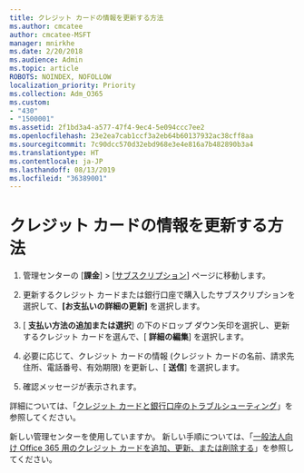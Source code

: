```yaml
---
title: クレジット カードの情報を更新する方法
ms.author: cmcatee
author: cmcatee-MSFT
manager: mnirkhe
ms.date: 2/20/2018
ms.audience: Admin
ms.topic: article
ROBOTS: NOINDEX, NOFOLLOW
localization_priority: Priority
ms.collection: Adm_O365
ms.custom:
- "430"
- "1500001"
ms.assetid: 2f1bd3a4-a577-47f4-9ec4-5e094ccc7ee2
ms.openlocfilehash: 23e2ea7cab1ccf3a2eb64b60137932ac38cff8aa
ms.sourcegitcommit: 7c90dcc570d32ebd968e3e4e816a7b482890b3a4
ms.translationtype: HT
ms.contentlocale: ja-JP
ms.lasthandoff: 08/13/2019
ms.locfileid: "36389001"
---
```

# <a name="how-do-i-update-my-credit-card-information"></a>クレジット カードの情報を更新する方法

1. 管理センターの [**課金**] \> [[サブスクリプション](https://go.microsoft.com/fwlink/p/?linkid=842054)] ページに移動します。

2. 更新するクレジット カードまたは銀行口座で購入したサブスクリプションを選択して、**[お支払いの詳細の更新]** を選択します。

3. [ **支払い方法の追加または選択**] の下のドロップ ダウン矢印を選択し、更新するクレジット カードを選んで、[ **詳細の編集**] を選択します。

4. 必要に応じて、クレジット カードの情報 (クレジット カードの名前、請求先住所、電話番号、有効期限) を更新し、[ **送信**] を選択します。

5. 確認メッセージが表示されます。

詳細については、「[クレジット カードと銀行口座のトラブルシューティング](https://docs.microsoft.com/ja-JP/office365/admin/subscriptions-and-billing/add-update-or-remove-credit-card-or-bank-account#troubleshooting-credit-cards-and-bank-accounts)」を参照してください。

新しい管理センターを使用していますか。 新しい手順については、「[一般法人向け Office 365 用のクレジット カードを追加、更新、または削除する](https://docs.microsoft.com/ja-JP/office365/admin/subscriptions-and-billing/add-update-or-remove-credit-card-or-bank-account)」を参照してください。